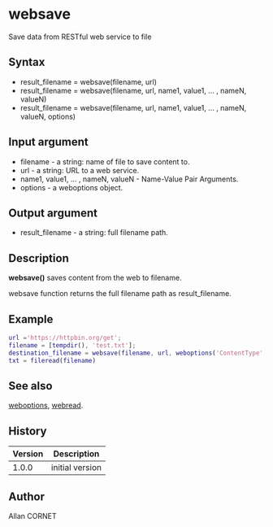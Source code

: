 

# websave

Save data from RESTful web service to file

## Syntax

- result_filename = websave(filename, url)
- result_filename = websave(filename, url, name1, value1, ... , nameN, valueN)
- result_filename = websave(filename, url, name1, value1, ... , nameN, valueN, options)

## Input argument

 - filename - a string: name of file to save content to.
 - url - a string: URL to a web service.
 - name1, value1, ... , nameN, valueN - Name-Value Pair Arguments.
 - options - a weboptions object.

## Output argument

 - result_filename - a string: full filename path.

## Description


  <p><b>websave()</b> saves content from the web to filename.</p>
  <p>websave function returns the full filename path as result_filename.</p>


## Example

```matlab
url ='https://httpbin.org/get';
filename = [tempdir(), 'test.txt'];
destination_filename = websave(filename, url, weboptions('ContentType','json'));
txt = fileread(filename)
```

## See also

[weboptions](weboptions.md), [webread](webread.md).
## History

|Version|Description|
|------|------|
|1.0.0|initial version|


## Author

Allan CORNET




